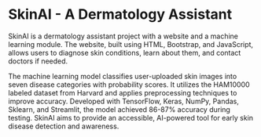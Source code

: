 # SkinAI - A Dermatology Assistant

SkinAI is a dermatology assistant project with a website and a machine learning module. The website, built using HTML, Bootstrap, and JavaScript, allows users to diagnose skin conditions, learn about them, and contact doctors if needed.

The machine learning model classifies user-uploaded skin images into seven disease categories with probability scores. It utilizes the HAM10000 labeled dataset from Harvard and applies preprocessing techniques to improve accuracy. Developed with TensorFlow, Keras, NumPy, Pandas, Sklearn, and Streamlit, the model achieved 86-87% accuracy during testing. SkinAI aims to provide an accessible, AI-powered tool for early skin disease detection and awareness.
